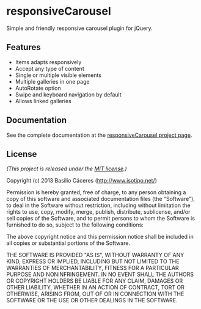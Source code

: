 # responsiveCarousel

Simple and friendly responsive carousel plugin for jQuery.

## Features

* Items adapts responsively
* Accept any type of content
* Single or multiple visible elements
* Multiple galleries in one page
* AutoRotate option
* Swipe and keyboard navigation by default
* Allows linked galleries

## Documentation

See the complete documentation at the [responsiveCarousel project page][projectpage].

[projectpage]: http://basilio.github.com/responsiveCarousel/

## License

*(This project is released under the [MIT license](https://raw.github.com/paulkinzett/toolbar/master/LICENSE.txt).)*

Copyright (c) 2013 Basilio Cáceres (http://www.isotipo.net/)

Permission is hereby granted, free of charge, to any person obtaining a copy of this software and associated documentation files (the "Software"), to deal in the Software without restriction, including without limitation the rights to use, copy, modify, merge, publish, distribute, sublicense, and/or sell copies of the Software, and to permit persons to whom the Software is furnished to do so, subject to the following conditions:

The above copyright notice and this permission notice shall be included in all copies or substantial portions of the Software.

THE SOFTWARE IS PROVIDED "AS IS", WITHOUT WARRANTY OF ANY KIND, EXPRESS OR IMPLIED, INCLUDING BUT NOT LIMITED TO THE WARRANTIES OF MERCHANTABILITY, FITNESS FOR A PARTICULAR PURPOSE AND NONINFRINGEMENT. IN NO EVENT SHALL THE AUTHORS OR COPYRIGHT HOLDERS BE LIABLE FOR ANY CLAIM, DAMAGES OR OTHER LIABILITY, WHETHER IN AN ACTION OF CONTRACT, TORT OR OTHERWISE, ARISING FROM, OUT OF OR IN CONNECTION WITH THE SOFTWARE OR THE USE OR OTHER DEALINGS IN THE SOFTWARE.
